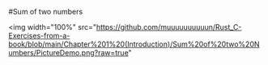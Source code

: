#Sum of two numbers

<img width="100%" src="https://github.com/muuuuuuuuuun/Rust_C-Exercises-from-a-book/blob/main/Chapter%201%20(Introduction)/Sum%20of%20two%20Numbers/PictureDemo.png?raw=true"
